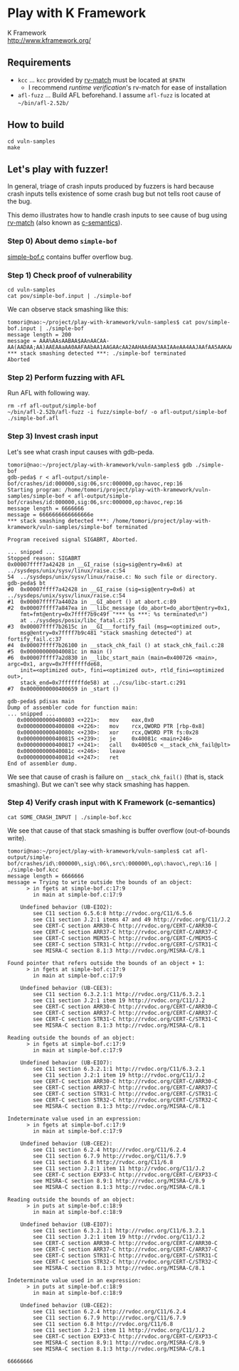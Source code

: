 Play with K Framework
====

K Framework  
http://www.kframework.org/


Requirements
----
* `kcc` ... `kcc` provided by [rv-match](https://runtimeverification.com/match/) must be located at `$PATH`
    * I recommend *runtime verification*'s rv-match for ease of installation
* `afl-fuzz` ... Build AFL beforehand. I assume `afl-fuzz` is located at `~/bin/afl-2.52b/`


How to build
----
```shell
cd vuln-samples
make
```


Let's play with fuzzer!
----
In general, triage of crash inputs produced by fuzzers is hard because crash inputs tells existence of some crash bug but not tells root cause of the bug.

This demo illustrates how to handle crash inputs to see cause of bug using [rv-match](https://runtimeverification.com/match/) (also known as [c-semantics](https://github.com/kframework/c-semantics)).

### Step 0) About demo `simple-bof`
[simple-bof.c](vuln-samples/simple-bof.c) contains buffer overflow bug.

### Step 1) Check proof of vulnerability
```shell
cd vuln-samples
cat pov/simple-bof.input | ./simple-bof
```

We can observe stack smashing like this:

```
tomori@nao:~/project/play-with-kramework/vuln-samples$ cat pov/simple-bof.input | ./simple-bof
message length = 200
message = AAA%AAsAABAA$AAnAACAA-AA(AADAA;AA)AAEAAaAA0AAFAAbAA1AAGAAcAA2AAHAAdAA3AAIAAeAA4AAJAAfAA5AAKAAgAA6AALAAhAA7AAMAAiAA8AANAAjAA9AAOAAkAAPAAlAAQAAmAARAAoAASAApAATAAqAAUAArAAVAAtAAWAAuAAXAAvAAYAAwAAZAAxAAy
*** stack smashing detected ***: ./simple-bof terminated
Aborted
```

### Step 2) Perform fuzzing with AFL
Run AFL with following way.

```shell
rm -rf afl-output/simple-bof
~/bin/afl-2.52b/afl-fuzz -i fuzz/simple-bof/ -o afl-output/simple-bof ./simple-bof.afl
```

### Step 3) Invest crash input
Let's see what crash input causes with gdb-peda.

```
tomori@nao:~/project/play-with-kramework/vuln-samples$ gdb ./simple-bof
gdb-peda$ r < afl-output/simple-bof/crashes/id:000000,sig:06,src:000000,op:havoc,rep:16 
Starting program: /home/tomori/project/play-with-kramework/vuln-samples/simple-bof < afl-output/simple-bof/crashes/id:000000,sig:06,src:000000,op:havoc,rep:16
message length = 6666666
message = 6666666666666666e
*** stack smashing detected ***: /home/tomori/project/play-with-kramework/vuln-samples/simple-bof terminated

Program received signal SIGABRT, Aborted.

... snipped ...
Stopped reason: SIGABRT
0x00007ffff7a42428 in __GI_raise (sig=sig@entry=0x6) at ../sysdeps/unix/sysv/linux/raise.c:54
54	../sysdeps/unix/sysv/linux/raise.c: No such file or directory.
gdb-peda$ bt
#0  0x00007ffff7a42428 in __GI_raise (sig=sig@entry=0x6) at ../sysdeps/unix/sysv/linux/raise.c:54
#1  0x00007ffff7a4402a in __GI_abort () at abort.c:89
#2  0x00007ffff7a847ea in __libc_message (do_abort=do_abort@entry=0x1, 
    fmt=fmt@entry=0x7ffff7b9c49f "*** %s ***: %s terminated\n")
    at ../sysdeps/posix/libc_fatal.c:175
#3  0x00007ffff7b2615c in __GI___fortify_fail (msg=<optimized out>, 
    msg@entry=0x7ffff7b9c481 "stack smashing detected") at fortify_fail.c:37
#4  0x00007ffff7b26100 in __stack_chk_fail () at stack_chk_fail.c:28
#5  0x000000000040081c in main ()
#6  0x00007ffff7a2d830 in __libc_start_main (main=0x400726 <main>, argc=0x1, argv=0x7fffffffde68, 
    init=<optimized out>, fini=<optimized out>, rtld_fini=<optimized out>, 
    stack_end=0x7fffffffde58) at ../csu/libc-start.c:291
#7  0x0000000000400659 in _start ()

gdb-peda$ pdisas main 
Dump of assembler code for function main:
... snipped ...
   0x0000000000400803 <+221>:	mov    eax,0x0
   0x0000000000400808 <+226>:	mov    rcx,QWORD PTR [rbp-0x8]
   0x000000000040080c <+230>:	xor    rcx,QWORD PTR fs:0x28
   0x0000000000400815 <+239>:	je     0x40081c <main+246>
   0x0000000000400817 <+241>:	call   0x4005c0 <__stack_chk_fail@plt>
   0x000000000040081c <+246>:	leave  
   0x000000000040081d <+247>:	ret    
End of assembler dump.
```

We see that cause of crash is failure on `__stack_chk_fail()` (that is, stack smashing). But we can't see why stack smashing has happen.

### Step 4) Verify crash input with K Framework (c-semantics)
```shell
cat SOME_CRASH_INPUT | ./simple-bof.kcc
```

We see that cause of that stack smashing is buffer overflow (out-of-bounds write).

```
tomori@nao:~/project/play-with-kramework/vuln-samples$ cat afl-output/simple-bof/crashes/id\:000000\,sig\:06\,src\:000000\,op\:havoc\,rep\:16 | ./simple-bof.kcc
message length = 6666666
message = Trying to write outside the bounds of an object:
      > in fgets at simple-bof.c:17:9
        in main at simple-bof.c:17:9

    Undefined behavior (UB-EIO2):
        see C11 section 6.5.6:8 http://rvdoc.org/C11/6.5.6
        see C11 section J.2:1 items 47 and 49 http://rvdoc.org/C11/J.2
        see CERT-C section ARR30-C http://rvdoc.org/CERT-C/ARR30-C
        see CERT-C section ARR37-C http://rvdoc.org/CERT-C/ARR37-C
        see CERT-C section MEM35-C http://rvdoc.org/CERT-C/MEM35-C
        see CERT-C section STR31-C http://rvdoc.org/CERT-C/STR31-C
        see MISRA-C section 8.1:3 http://rvdoc.org/MISRA-C/8.1

Found pointer that refers outside the bounds of an object + 1:
      > in fgets at simple-bof.c:17:9
        in main at simple-bof.c:17:9

    Undefined behavior (UB-CEE3):
        see C11 section 6.3.2.1:1 http://rvdoc.org/C11/6.3.2.1
        see C11 section J.2:1 item 19 http://rvdoc.org/C11/J.2
        see CERT-C section ARR30-C http://rvdoc.org/CERT-C/ARR30-C
        see CERT-C section ARR37-C http://rvdoc.org/CERT-C/ARR37-C
        see CERT-C section STR31-C http://rvdoc.org/CERT-C/STR31-C
        see MISRA-C section 8.1:3 http://rvdoc.org/MISRA-C/8.1

Reading outside the bounds of an object:
      > in fgets at simple-bof.c:17:9
        in main at simple-bof.c:17:9

    Undefined behavior (UB-EIO7):
        see C11 section 6.3.2.1:1 http://rvdoc.org/C11/6.3.2.1
        see C11 section J.2:1 item 19 http://rvdoc.org/C11/J.2
        see CERT-C section ARR30-C http://rvdoc.org/CERT-C/ARR30-C
        see CERT-C section ARR37-C http://rvdoc.org/CERT-C/ARR37-C
        see CERT-C section STR31-C http://rvdoc.org/CERT-C/STR31-C
        see CERT-C section STR32-C http://rvdoc.org/CERT-C/STR32-C
        see MISRA-C section 8.1:3 http://rvdoc.org/MISRA-C/8.1

Indeterminate value used in an expression:
      > in fgets at simple-bof.c:17:9
        in main at simple-bof.c:17:9

    Undefined behavior (UB-CEE2):
        see C11 section 6.2.4 http://rvdoc.org/C11/6.2.4
        see C11 section 6.7.9 http://rvdoc.org/C11/6.7.9
        see C11 section 6.8 http://rvdoc.org/C11/6.8
        see C11 section J.2:1 item 11 http://rvdoc.org/C11/J.2
        see CERT-C section EXP33-C http://rvdoc.org/CERT-C/EXP33-C
        see MISRA-C section 8.9:1 http://rvdoc.org/MISRA-C/8.9
        see MISRA-C section 8.1:3 http://rvdoc.org/MISRA-C/8.1

Reading outside the bounds of an object:
      > in puts at simple-bof.c:18:9
        in main at simple-bof.c:18:9

    Undefined behavior (UB-EIO7):
        see C11 section 6.3.2.1:1 http://rvdoc.org/C11/6.3.2.1
        see C11 section J.2:1 item 19 http://rvdoc.org/C11/J.2
        see CERT-C section ARR30-C http://rvdoc.org/CERT-C/ARR30-C
        see CERT-C section ARR37-C http://rvdoc.org/CERT-C/ARR37-C
        see CERT-C section STR31-C http://rvdoc.org/CERT-C/STR31-C
        see CERT-C section STR32-C http://rvdoc.org/CERT-C/STR32-C
        see MISRA-C section 8.1:3 http://rvdoc.org/MISRA-C/8.1

Indeterminate value used in an expression:
      > in puts at simple-bof.c:18:9
        in main at simple-bof.c:18:9

    Undefined behavior (UB-CEE2):
        see C11 section 6.2.4 http://rvdoc.org/C11/6.2.4
        see C11 section 6.7.9 http://rvdoc.org/C11/6.7.9
        see C11 section 6.8 http://rvdoc.org/C11/6.8
        see C11 section J.2:1 item 11 http://rvdoc.org/C11/J.2
        see CERT-C section EXP33-C http://rvdoc.org/CERT-C/EXP33-C
        see MISRA-C section 8.9:1 http://rvdoc.org/MISRA-C/8.9
        see MISRA-C section 8.1:3 http://rvdoc.org/MISRA-C/8.1

66666666
```